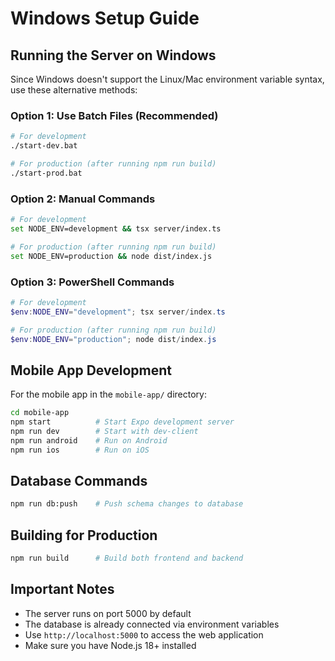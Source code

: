 # Windows Setup Guide

## Running the Server on Windows

Since Windows doesn't support the Linux/Mac environment variable syntax, use these alternative methods:

### Option 1: Use Batch Files (Recommended)
```bash
# For development
./start-dev.bat

# For production (after running npm run build)
./start-prod.bat
```

### Option 2: Manual Commands
```bash
# For development
set NODE_ENV=development && tsx server/index.ts

# For production (after running npm run build)
set NODE_ENV=production && node dist/index.js
```

### Option 3: PowerShell Commands
```powershell
# For development
$env:NODE_ENV="development"; tsx server/index.ts

# For production (after running npm run build)
$env:NODE_ENV="production"; node dist/index.js
```

## Mobile App Development

For the mobile app in the `mobile-app/` directory:

```bash
cd mobile-app
npm start          # Start Expo development server
npm run dev        # Start with dev-client
npm run android    # Run on Android
npm run ios        # Run on iOS
```

## Database Commands

```bash
npm run db:push    # Push schema changes to database
```

## Building for Production

```bash
npm run build      # Build both frontend and backend
```

## Important Notes

- The server runs on port 5000 by default
- The database is already connected via environment variables
- Use `http://localhost:5000` to access the web application
- Make sure you have Node.js 18+ installed